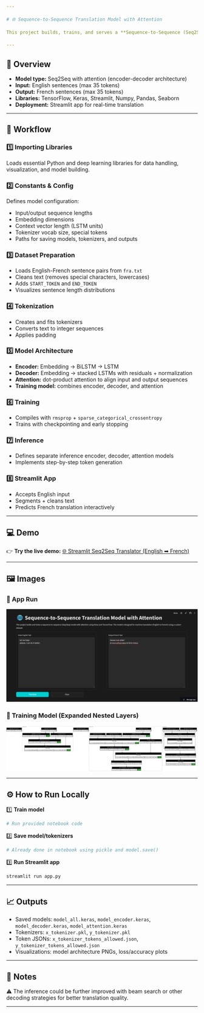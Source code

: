 ```yaml
---

# 🌐 Sequence-to-Sequence Translation Model with Attention

This project builds, trains, and serves a **Sequence-to-Sequence (Seq2Seq)** translation model (English ➡ French) using TensorFlow/Keras, attention mechanism, and a Streamlit web app for interactive translation.

---
```


## 📌 Overview

* **Model type:** Seq2Seq with attention (encoder-decoder architecture)
* **Input:** English sentences (max 35 tokens)
* **Output:** French sentences (max 35 tokens)
* **Libraries:** TensorFlow, Keras, Streamlit, Numpy, Pandas, Seaborn
* **Deployment:** Streamlit app for real-time translation

---

## 🚀 Workflow

### 1️⃣ **Importing Libraries**

Loads essential Python and deep learning libraries for data handling, visualization, and model building.

### 2️⃣ **Constants & Config**

Defines model configuration:

* Input/output sequence lengths
* Embedding dimensions
* Context vector length (LSTM units)
* Tokenizer vocab size, special tokens
* Paths for saving models, tokenizers, and outputs

### 3️⃣ **Dataset Preparation**

* Loads English-French sentence pairs from `fra.txt`
* Cleans text (removes special characters, lowercases)
* Adds `START_TOKEN` and `END_TOKEN`
* Visualizes sentence length distributions

### 4️⃣ **Tokenization**

* Creates and fits tokenizers
* Converts text to integer sequences
* Applies padding

### 5️⃣ **Model Architecture**

* **Encoder:** Embedding → BiLSTM → LSTM
* **Decoder:** Embedding → stacked LSTMs with residuals + normalization
* **Attention:** dot-product attention to align input and output sequences
* **Training model:** combines encoder, decoder, and attention

### 6️⃣ **Training**

* Compiles with `rmsprop` + `sparse_categorical_crossentropy`
* Trains with checkpointing and early stopping

### 7️⃣ **Inference**

* Defines separate inference encoder, decoder, attention models
* Implements step-by-step token generation

### 8️⃣ **Streamlit App**

* Accepts English input
* Segments + cleans text
* Predicts French translation interactively

---

## 💻 Demo

👉 **Try the live demo:**
[🌐 Streamlit Seq2Seq Translator (English ➡ French)](https://seq2seqtranslationenfrwordslevel-9snqxcwdzqz39iw3u63aud.streamlit.app/)


---

## 🖼️ Images

### 📌 App Run

![APP](run_image.png)

### 📌 Training Model (Expanded Nested Layers)

![Training Model Nested](training_model_show_nested.png)

---

## ⚙️ How to Run Locally

1️⃣ **Train model**

```python
# Run provided notebook code
```

2️⃣ **Save model/tokenizers**

```python
# Already done in notebook using pickle and model.save()
```

3️⃣ **Run Streamlit app**

```bash
streamlit run app.py
```

---

## 📈 Outputs

* Saved models: `model_all.keras`, `model_encoder.keras`, `model_decoder.keras`, `model_attention.keras`
* Tokenizers: `x_tokenizer.pkl`, `y_tokenizer.pkl`
* Token JSONs: `x_tokenizer_tokens_allowed.json`, `y_tokenizer_tokens_allowed.json`
* Visualizations: model architecture PNGs, loss/accuracy plots

---

## 📝 Notes

⚠ The inference could be further improved with beam search or other decoding strategies for better translation quality.

---
